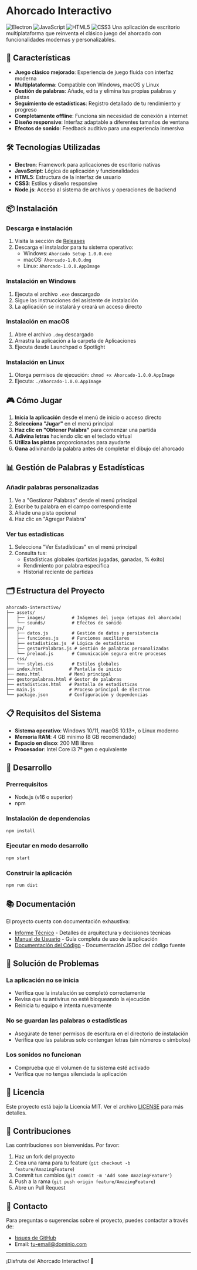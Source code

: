 # Ahorcado Interactivo
![Electron](https://img.shields.io/badge/Electron-47848F?style=for-the-badge&logo=electron&logoColor=white)
![JavaScript](https://img.shields.io/badge/JavaScript-F7DF1E?style=for-the-badge&logo=javascript&logoColor=black)
![HTML5](https://img.shields.io/badge/HTML5-E34F26?style=for-the-badge&logo=html5&logoColor=white)
![CSS3](https://img.shields.io/badge/CSS3-1572B6?style=for-the-badge&logo=css3&logoColor=white)
Una aplicación de escritorio multiplataforma que reinventa el clásico juego del ahorcado con funcionalidades modernas y personalizables.
## 🎯 Características
- **Juego clásico mejorado**: Experiencia de juego fluida con interfaz moderna
- **Multiplataforma**: Compatible con Windows, macOS y Linux
- **Gestión de palabras**: Añade, edita y elimina tus propias palabras y pistas
- **Seguimiento de estadísticas**: Registro detallado de tu rendimiento y progreso
- **Completamente offline**: Funciona sin necesidad de conexión a internet
- **Diseño responsive**: Interfaz adaptable a diferentes tamaños de ventana
- **Efectos de sonido**: Feedback auditivo para una experiencia inmersiva
## 🛠️ Tecnologías Utilizadas
- **Electron**: Framework para aplicaciones de escritorio nativas
- **JavaScript**: Lógica de aplicación y funcionalidades
- **HTML5**: Estructura de la interfaz de usuario
- **CSS3**: Estilos y diseño responsive
- **Node.js**: Acceso al sistema de archivos y operaciones de backend
## 📦 Instalación
### Descarga e instalación
1. Visita la sección de [Releases](https://github.com/tu-usuario/ahorcado-interactivo/releases)
2. Descarga el instalador para tu sistema operativo:
   - Windows: `Ahorcado Setup 1.0.0.exe`
   - macOS: `Ahorcado-1.0.0.dmg`
   - Linux: `Ahorcado-1.0.0.AppImage`
### Instalación en Windows
1. Ejecuta el archivo `.exe` descargado
2. Sigue las instrucciones del asistente de instalación
3. La aplicación se instalará y creará un acceso directo
### Instalación en macOS
1. Abre el archivo `.dmg` descargado
2. Arrastra la aplicación a la carpeta de Aplicaciones
3. Ejecuta desde Launchpad o Spotlight
### Instalación en Linux
1. Otorga permisos de ejecución: `chmod +x Ahorcado-1.0.0.AppImage`
2. Ejecuta: `./Ahorcado-1.0.0.AppImage`
## 🎮 Cómo Jugar
1. **Inicia la aplicación** desde el menú de inicio o acceso directo
2. **Selecciona "Jugar"** en el menú principal
3. **Haz clic en "Obtener Palabra"** para comenzar una partida
4. **Adivina letras** haciendo clic en el teclado virtual
5. **Utiliza las pistas** proporcionadas para ayudarte
6. **Gana** adivinando la palabra antes de completar el dibujo del ahorcado
## 📊 Gestión de Palabras y Estadísticas
### Añadir palabras personalizadas
1. Ve a "Gestionar Palabras" desde el menú principal
2. Escribe tu palabra en el campo correspondiente
3. Añade una pista opcional
4. Haz clic en "Agregar Palabra"
### Ver tus estadísticas
1. Selecciona "Ver Estadísticas" en el menú principal
2. Consulta tus:
   - Estadísticas globales (partidas jugadas, ganadas, % éxito)
   - Rendimiento por palabra específica
   - Historial reciente de partidas
## 🗂️ Estructura del Proyecto
```
ahorcado-interactivo/
├── assets/
│   ├── images/          # Imágenes del juego (etapas del ahorcado)
│   └── sounds/          # Efectos de sonido
├── js/
│   ├── datos.js         # Gestión de datos y persistencia
│   ├── funciones.js     # Funciones auxiliares
│   ├── estadisticas.js  # Lógica de estadísticas
│   ├── gestorPalabras.js # Gestión de palabras personalizadas
│   └── preload.js       # Comunicación segura entre procesos
├── css/
│   └── styles.css       # Estilos globales
├── index.html          # Pantalla de inicio
├── menu.html           # Menú principal
├── gestorpalabras.html # Gestor de palabras
├── estadisticas.html   # Pantalla de estadísticas
├── main.js             # Proceso principal de Electron
└── package.json        # Configuración y dependencias
```
## 📋 Requisitos del Sistema
- **Sistema operativo**: Windows 10/11, macOS 10.13+, o Linux moderno
- **Memoria RAM**: 4 GB mínimo (8 GB recomendado)
- **Espacio en disco**: 200 MB libres
- **Procesador**: Intel Core i3 7ª gen o equivalente
## 🔧 Desarrollo
### Prerrequisitos
- Node.js (v16 o superior)
- npm
### Instalación de dependencias
```bash
npm install
```
### Ejecutar en modo desarrollo
```bash
npm start
```
### Construir la aplicación
```bash
npm run dist
```
## 📚 Documentación
El proyecto cuenta con documentación exhaustiva:
- [Informe Técnico](./docs/INFORME_TECNICO.md) - Detalles de arquitectura y decisiones técnicas
- [Manual de Usuario](./docs/MANUAL_USUARIO.md) - Guía completa de uso de la aplicación
- [Documentación del Código](./docs/JS_DOC.md) - Documentación JSDoc del código fuente
## 🐛 Solución de Problemas
### La aplicación no se inicia
- Verifica que la instalación se completó correctamente
- Revisa que tu antivirus no esté bloqueando la ejecución
- Reinicia tu equipo e intenta nuevamente
### No se guardan las palabras o estadísticas
- Asegúrate de tener permisos de escritura en el directorio de instalación
- Verifica que las palabras solo contengan letras (sin números o símbolos)
### Los sonidos no funcionan
- Comprueba que el volumen de tu sistema esté activado
- Verifica que no tengas silenciada la aplicación
## 📝 Licencia
Este proyecto está bajo la Licencia MIT. Ver el archivo [LICENSE](LICENSE) para más detalles.
## 🤝 Contribuciones
Las contribuciones son bienvenidas. Por favor:
1. Haz un fork del proyecto
2. Crea una rama para tu feature (`git checkout -b feature/AmazingFeature`)
3. Commit tus cambios (`git commit -m 'Add some AmazingFeature'`)
4. Push a la rama (`git push origin feature/AmazingFeature`)
5. Abre un Pull Request
## 📧 Contacto
Para preguntas o sugerencias sobre el proyecto, puedes contactar a través de:
- [Issues de GitHub](https://github.com/tu-usuario/ahorcado-interactivo/issues)
- Email: tu-email@dominio.com
---
¡Disfruta del Ahorcado Interactivo! 🎯
```
